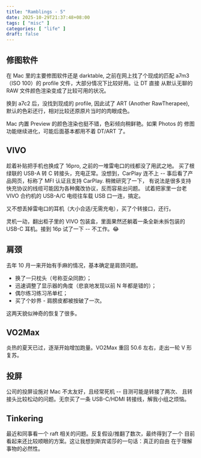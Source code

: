 ```yaml
---
title: "Ramblings - 5"
date: 2025-10-29T21:37:48+08:00
tags: [ "misc" ]
categories: [ "life" ]
draft: false
---
```


## 修图软件

在 Mac 里的主要修图软件还是 darktable, 之前在网上找了个现成的匹配
a7m3 （ISO 100）的 profile 文件，大部分情况下比较好用。让 DT 直接
从默认无聊的 RAW 文件颜色渲染变成了比较可用的状况。

换到 a7c2 后，没找到现成的 profile, 因此试了 ART (Another RawTherapee),
默认的色彩还行，相对比较还原原片当时的肉眼成色。

Mac 内置 Preview 的颜色渲染也挺不错，色彩倾向稍鲜艳。如果 Photos 的
修图功能继续进化，可能后面基本都用不着 DT/ART 了。

## VIVO

趁着补贴把手机也换成了 16pro, 之前的一堆雷电口的线都没了用武之地。
买了根绿联的 USB-A 转 C 转接头，充电正常。没想到，CarPlay 连不上 --
事后看了产品网页，标称了 MFI 认证且支持 CarPlay. 稍微研究了一下，
有说法是很多支持快充协议的线缆可能因为各种魔改协议，反而容易出问题。
试着把家里一台老 VIVO 合约机的 USB-A/C 电缆往车载 USB 口一连，搞定。

又不想丢掉雷电口的耳机（大小合适/无需充电），买了个转接口，还行。

灵机一动，翻出柜子里的 VIVO 包装盒，里面果然还躺着一条全新未拆包装的
USB-C 耳机。接到 16p 试了一下 -- 不工作。😂

## 肩颈

去年 10 月一来开始有手麻的情况，基本确定是肩颈问题。

- 换了一只枕头（号称亚朵同款）；
- 迅速调整了显示器的角度（悲哀地发现以前 N 年都是错的）；
- 偶尔练习练习吊单杠；
- 买了个妙界 - 肩膀皮都被按破了一次。

这两天貌似神奇的恢复了很多。

## VO2Max

炎热的夏天已过，逐渐开始增加跑量。VO2Max 重回 50.6 左右，走出一轮
V 形复苏。

## 投屏

公司的投屏设施对 Mac 不太友好，且经常死机 -- 目测可能是转接了两次、
且转接头比较松动的问题。无奈买了一条 USB-C/HDMI 转接线，解我小组之烦恼。

## Tinkering

最近和同事看一个 raft 相关的问题。反复假设/推翻了数次，最终得到了一个
目前看起来还比较顺眼的方案。这让我想到斯宾诺莎的一句话：真正的自由
在于理解事物的必然性。
